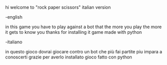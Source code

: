 hi welcome to "rock paper scissors" italian version

-english

in this game you have to play against a bot that the more you play the more it gets to know you
thanks for installing it
game made with python

-italiano

in questo gioco dovrai giocare contro un bot che più fai partite piu impara a conoscerti
grazie per averlo installato
gioco fatto con python
